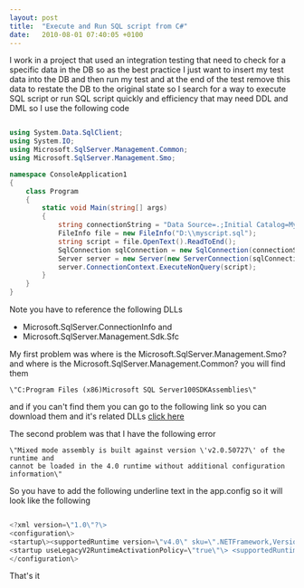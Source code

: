 ```yaml
---
layout: post
title:  "Execute and Run SQL script from C#"
date:   2010-08-01 07:40:05 +0100
---
```


I work in a project that used an integration testing that need to check
for a specific data in the DB so as the best practice I just want to
insert my test data into the DB and then run my test and at the end of
the test remove this data to restate the DB to the original state so I
search for a way to execute SQL script or run SQL script quickly and
efficiency that may need DDL and DML so I use the following code

```C#

using System.Data.SqlClient;
using System.IO;
using Microsoft.SqlServer.Management.Common;
using Microsoft.SqlServer.Management.Smo;

namespace ConsoleApplication1
{
    class Program
    {
        static void Main(string[] args)
        {
            string connectionString = "Data Source=.;Initial Catalog=MyDB;Integrated Security=True";
            FileInfo file = new FileInfo("D:\\myscript.sql");
            string script = file.OpenText().ReadToEnd();
            SqlConnection sqlConnection = new SqlConnection(connectionString);
            Server server = new Server(new ServerConnection(sqlConnection));
            server.ConnectionContext.ExecuteNonQuery(script);
        }
    }
}

```

Note you have to reference the following DLLs

- Microsoft.SqlServer.ConnectionInfo and
- Microsoft.SqlServer.Management.Sdk.Sfc 

My first problem was where is the Microsoft.SqlServer.Management.Smo? and where is the
Microsoft.SqlServer.Management.Common? you will find them 

`\"C:Program Files (x86)Microsoft SQL Server100SDKAssemblies\" `

and if you can\'t find them you can go to the following link so you can download them and it\'s
related DLLs [click here](http://www.microsoft.com/downloads/en/details.aspx?FamilyId=C6C3E9EF-BA29-4A43-8D69-A2BED18FE73C&displaylang=en)

The second problem was that I have the following error 

```
\"Mixed mode assembly is built against version \'v2.0.50727\' of the runtime and
cannot be loaded in the 4.0 runtime without additional configuration
information\" 

```

So you have to add the following underline text in the
app.config so it will look like the following 

```c#

<?xml version=\"1.0\"?\> 
<configuration\>
<startup\><supportedRuntime version=\"v4.0\" sku=\".NETFramework,Version=v4.0\"/\></startup\> 
<startup useLegacyV2RuntimeActivationPolicy=\"true\"\> <supportedRuntime version=\"v4.0\" sku=\".NETFramework,Version=v4.0\"/\></startup\>
</configuration\>

```

That\'s it
